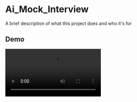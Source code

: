 
# Ai_Mock_Interview

A brief description of what this project does and who it's for


## Demo
![video](https://github.com/manoj20032808/Ai_Mock_Interview/blob/main/Ai_Mock_Interview%20-%20Google%20Chrome.mp4)





